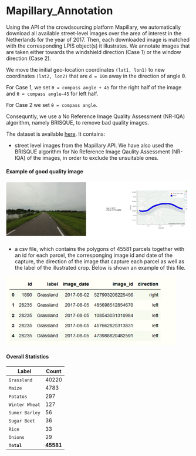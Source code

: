 # Mapillary_Annotation

Using the API of the crowdsourcing platform Mapillary, we automatically download all available street-level images over the area of interest in the Netherlands for the year of 2017. Then, each downloaded image is matched with the corresponding LPIS object(s) it illustrates. We annotate images that are taken either towards the windshield direction (Case 1) or the window direction (Case 2).

We move the initial geo-location coordinates `(lat1, lon1)` to new coordinates `(lat2, lon2)` that are `d = 10m` away in the direction of angle θ.

For Case 1, we set `θ = compass angle + 45` for the right half of the image and `θ = compass angle−45` for left half. 

For Case 2 we set `θ = compass angle`. 

Consequntly, we use a No Reference Image Quality Assessment (NR-IQA) algorithm, namely BRISQUE, to remove bad quality images. 

The dataset is available [here](https://zenodo.org/record/5846417). It contains:

- street level images from the Mapillary API.  We have also used the BRISQUE algorithm for No Reference Image Qaulity Assessment (NR-IQA) of the images, in order to exclude the unsuitable ones.
<!-- 
#### Example of bad quality image, which is discarded. -->
#### Example of good quality image
![StreetLevel](/images/StreetLevel.png)

- a csv file, which contains the polygons of 45581 parcels together with an id for each parcel, the corresponging image id and date of the capture, the direction of the image that capture each parcel as well as the label of the illustrated crop. Below is shown an example of this file.
 
![Info](/images/info.png)

#### Overall Statistics

| Label | Count |
| --- | --- | 
| `Grassland` | 40220 | 
| `Maize` | 4783 | 
| `Potatos` | 297 | 
| `Winter Wheat` | 127 |
| `Sumer Barley` | 56 | 
| `Sugar Beet` | 36 | 
| `Rice` | 33 | 
| `Onions` | 29 | 
| **`Total`** | **45581** | 
